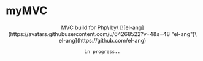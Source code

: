 # myMVC
<div align="center">MVC build for Php\
by\
[![el-ang](https://avatars.githubusercontent.com/u/64268522?v=4&s=48 "el-ang")\
el-ang](https://github.com/el-ang)<div>

`in progress..`